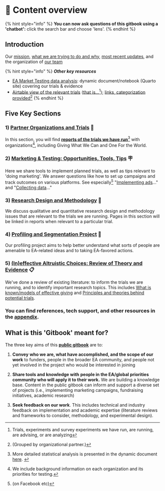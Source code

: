 # 📕 Content overview

{% hint style="info" %}
**You can now ask questions of this gitbook using a 'chatbot':** click the search bar and choose 'lens'.
{% endhint %}

## **Introduction**

Our [mission](./), [what we are trying to do and why](partners-contexts-trials/charities-fundraisers-and-impact-information/overview-ea-forum-post.md), [most recent updates](broken-reference/), and the organization of [our team](our-team-and-resources.md)

{% hint style="info" %}
_**Other key resources**_

* [EA Market Testing data analysis](https://daaronr.github.io/eamt\_data\_analysis/): dynamic document/notebook (Quarto site) covering our trials & evidence&#x20;
* [Airtable view of the relevant trials](https://airtable.com/shrFmaIfWHSAoBNNB) ([that is...](#user-content-fn-1)[^1]); [links, categorization provided](#user-content-fn-2)[^2]
{% endhint %}

## Five Key Sections

### 1) [Partner Organizations and Trials](contexts-partner-organizations-trials/section-introduction.md) 🤝

In this section, you will find [**reports of the trials we have run**](#user-content-fn-3)[^3] with organizations[^4], including Giving What We Can and One For the World.

### 2) [Marketing & Testing: Opportunities, Tools, Tips](marketing-and-testing-opportunities-tools-tips/trial-reporting-template.md) 🪧

Here we share tools to implement planned trials, as well as tips relevant to 'doing marketing'. We answer questions like how to set up campaigns and track outcomes on various platforms. See especially[^5] "[Implementing ads](marketing-and-testing-opportunities-tools-tips/implementation-and-collecting-data-issues/)..." and "[Collecting data](marketing-and-testing-opportunities-tools-tips/collecting-data-trial-outcomes/)..."

### 3) [Research Design and Methodology](methodological-discussion/section-introduction-wip.md) 🎨

We discuss qualitative and quantitative research design and methodology issues that are relevant to the trials we are running. Pages in this section will be linked in reports when relevant to a particular trial.

### 4) [Profiling and Segmentation Project](profiling-and-segmentation/section-introduction.md) 🧮

Our profiling project aims to help better understand what sorts of people are amenable to EA-related ideas and to taking EA-favored actions.

### **5)** [**(In)effective Altruistic Choices: Review of Theory and Evidence**](background/section-introduction.md)  📋

We've done a  review of existing literature: to inform the trials we are running, and to identify important research topics. This includes [What is known/models of effective giving](background/models-theories-psychological-norms.md) and [Principles and theories behind potential trials](background/tools-and-trials-overview/tools-interventions-principles.md).

### You can find references, tech support, and other resources in the [appendix](appendix/how-this-gitbook-works/).



## What is this 'Gitbook' meant for?

The three key aims of this [**public gitbook**](https://effective-giving-marketing.gitbook.io/untitled/) are to:

1. **Convey** **who we are, what have accomplished, and the scope of our work** to funders, people in the broader EA community, and people not yet involved in the project who would be interested in joining

2. **Share tools and knowledge with** **people in the EA/global priorities community who will apply it to their work.** We are building a knowledge base. Content in the public gitbook can inform and support a diverse set of projects (i.e., implementing marketing campaigns, fundraising initiatives, academic research)

3. **Seek feedback on our work**. This includes technical and industry feedback on implementation and academic expertise (literature reviews and frameworks to consider, methodology, and experimental design).



[^1]: Trials, experiments and survey experiments we have run, are running, are advising, or are analyzing

[^2]: (Grouped by organizational partner.)



[^3]: More detailed statistical analysis is presented in the dynamic document [here](https://daaronr.github.io/eamt\_data\_analysis/).&#x20;

[^4]: We include background information on each organization and its priorities for testing.

[^5]: &#x20;(on Facebook etc)

